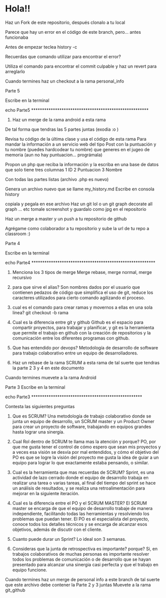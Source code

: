 # Hola!!

Haz un Fork de este repositorio, después clonalo a tu local



Parece que hay un error en el código de este branch, pero... antes funcionaba

Antes de empezar teclea history -c

Recuerdas que comando utilizar para encontrar el error?

Utiliza el comando para encontrar el commit culpable y haz un revert para arreglarlo


Cuando termines haz un checkout a la rama personal_info

Parte 5

Escribe en la terminal

echo Parte5 ******************************************************

1. Haz un merge de la rama android a esta rama 

De tal forma que tendras las 5 partes juntas (exodia :o )

Revisa tu código de la última clase
y usa el código de esta rama
Para mandar la información a un servicio web del tipo Post 
con la puntuación y tu nombre (puedes hardcodear tu nombre)
que generes en el jugeo de memoria
(aun no hay puntuacion... prográmala)

Propon un php que reciba la información  y la escriba en una base de datos
que solo tiene tres columnas
1 ID
2 Puntuacion
3 Nombre

Con todas las partes listas
(archivo .php es nuevo)

Genera un archivo nuevo que se llame my_history.md
Escribe en consola
history

copiala y pegala en ese archivo
Haz un git lol o un git graph decorate all graph ... etc tomale screenshot 
y guardalo como jpg en el repositorio

Haz un merge a master y un push a tu repositorio de github

Agrégame como colaborador a tu repositorio y sube la url de tu repo a classroom :) 

Parte 4

Escribe en la terminal

echo Parte4 *********************************************************

1. Menciona los 3 tipos de merge
   Merge rebase, merge normal, merge recursivo	

2. para que sirve el alias?
   Son nombres dados por el usuario que contienen pedazos de código que simplifica el uso de git, reduce los caracteres utilizados para cierto comando agilizando el proceso.    

3. cual es el comando para crear ramas y movernos a ellas en una sola linea?
   git checkout -b rama

3. Cual es la diferencia entre git y github
   Github es el espacio para compartir proyectos, para trabajar y planificar, y git es la herramienta que permite el trabajo en github con la creación de repositorios y la comunicación entre los diferentes programas con github.	

4. Que has entendido por devops?
   Metodología de desarrollo de software para trabajo colaborativo entre un equipo de desarrolladores.

5. Haz un rebase de la rama SCRUM a esta rama
de tal suerte que tendras la parte 2 3 y 4 en este documento

Cuando termines muevete a la rama Android

Parte 3
Escribe en la terminal 

echo Parte3 ***************************************************

Contesta las siguientes preguntas

1. Que es SCRUM?
   Una metodología de trabajo colaborativo donde se junta un equipo de desarrollo, un SCRUM master y un Product Owner para crear un proyecto de software, trabajando en equipos grandes  hasta lograr una sinergía.

2. Cual Rol dentro de SCRUM te llama mas la atención y porque?
   PO, por que me gusta tener el control de cómo espero que sean mis proyectos y a veces esa visión se desvía por mal entendidos, y cómo el objetivo del PO es que se logre la visión del proyecto me gusta la idea de guiar a un equipo para lograr lo que exactamente estaba pensando, o similar. 

3. Cual es la herramienta que mas recuerdas de SCRUM?
   Sprint, es una actividad de lazo cerrado donde el equipo de desarrollo trabaja en realizar una tarea o varias tareas, al final del tiempo del sprint se hace un análisis de resultados, y se realiza una retroalimentación para mejorar en la siguiente iteración.

4. Cual es la diferencia entre el PO y el SCRUM MASTER?
   El SCRUM master se encarga de que el equipo de desarrollo trabaje de manera independiente, facilitando todas las herramientas y resolviendo los problemas que puedan tener. El PO es el especialista del proyecto, conoce todos los detalles técnicos y se encarga de alcanzar esos objetivos, además de discutir con el cliente.

5. Cuanto puede durar un Sprint?
   Lo ideal son 3 semanas.

6. Consideras que la junta de retrospectiva es importante? porque?
   Si, en trabajos colaborativos de muchas personas es importante resolver todos los problemas de comunicación o de desarrollo que se hayan presentado para alcanzar una sinergia casi perfecta y que el trabajo en equipo funcione.


Cuando termines haz un merge de personal info a este branch
de tal suerte que este archivo debe contener la Parte 2 y 3 juntas 
Muevete a la rama git_github



